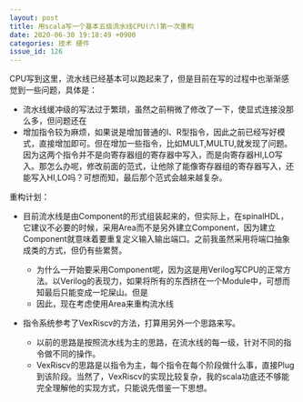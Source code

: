 ```yaml
---
layout: post
title: 用scala写一个基本五级流水线CPU(六)第一次重构
date: 2020-06-30 19:18:49 +0900
categories: 技术 硬件
issue_id: 126
---
```


CPU写到这里，流水线已经基本可以跑起来了，但是目前在写的过程中也渐渐感觉到一些问题，具体是：

- 流水线缓冲级的写法过于繁琐，虽然之前稍微了修改了一下，使显式连接没那么多，但问题还在
- 增加指令较为麻烦，如果说是增加普通的I、R型指令，因此之前已经写好模式，直接增加即可。但在增加一些指令，比如MULT,MULTU,就发现了问题。因为这两个指令并不是向寄存器组的寄存器中写入，而是向寄存器HI,LO写入。那怎么办呢，修改前面的范式，让他除了能像寄存器组的寄存器写入，还能写入HI,LO吗？可想而知，最后那个范式会越来越复杂。
  

重构计划：

- 目前流水线是由Component的形式组装起来的，但实际上，在spinalHDL，它建议不必要的时候，采用Area而不是另外建立Component，因为建立Component就意味着要重复定义输入输出端口。之前我虽然采用将端口抽象成类的方式，但仍有些累赘。
  - 为什么一开始要采用Component呢，因为这是用Verilog写CPU的正常方法。以Verilog的表现力，如果将所有的东西挤在一个Module中，可想而知最后只能变成一坨屎山。但是
  - 因此，现在考虑使用Area来重构流水线
  
- 指令系统参考了VexRiscv的方法，打算用另外一个思路来写。
  - 以前的思路是按照流水线为主的思路，在流水线的每一级，针对不同的指令做不同的操作。
  - VexRiscv的思路是以指令为主，每个指令在每个阶段做什么事，直接Plug到该阶段。当然了，VexRiscv的实现比较复杂，我的scala功底还不够能完全理解他的实现方式，只能说先借鉴一下思想。

